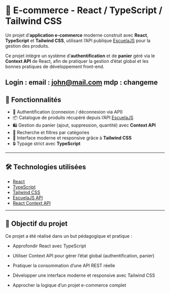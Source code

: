 # 🛒 E-commerce - React / TypeScript / Tailwind CSS

Un projet d’**application e-commerce** moderne construit avec **React**, **TypeScript** et **Tailwind CSS**, utilisant l’API publique [EscuelaJS](https://api.escuelajs.co) pour la gestion des produits.

Ce projet intègre un système d’**authentification** et de **panier** géré via le **Context API** de React, afin de pratiquer la gestion d’état global et les bonnes pratiques de développement front-end.

Login :
email : john@mail.com
mdp : changeme
---

## 🚀 Fonctionnalités

- 👤 Authentification (connexion / déconnexion via API)
- 📦 Catalogue de produits récupéré depuis l’API [EscuelaJS](https://api.escuelajs.co)
- 🛍️ Gestion du panier (ajout, suppression, quantité) avec **Context API**
- 🔎 Recherche et filtres par catégories
- 🎨 Interface moderne et responsive grâce à **Tailwind CSS**
- 🔒 Typage strict avec **TypeScript**

---

## 🛠️ Technologies utilisées

- [React](https://react.dev/)
- [TypeScript](https://www.typescriptlang.org/)
- [Tailwind CSS](https://tailwindcss.com/)
- [EscuelaJS API](https://api.escuelajs.co)
- [React Context API](https://react.dev/reference/react/useContext)

---

## 🎯 Objectif du projet

Ce projet a été réalisé dans un but pédagogique et pratique :

- Approfondir React avec TypeScript

- Utiliser Context API pour gérer l’état global (authentification, panier)

- Pratiquer la consommation d’une API REST réelle

- Développer une interface moderne et responsive avec Tailwind CSS

- Approcher la logique d’un projet e-commerce complet
